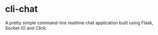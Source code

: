 # cli-chat
A pretty simple command-line realtime chat application built using Flask, Socket-IO and Click.

